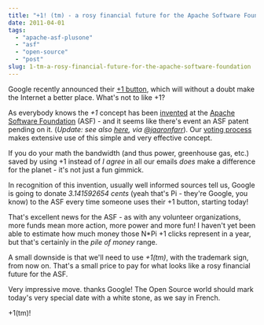 ```yaml
---
title: "+1! (tm) - a rosy financial future for the Apache Software Foundation"
date: 2011-04-01
tags: 
  - "apache-asf-plusone"
  - "asf"
  - "open-source"
  - "post"
slug: 1-tm-a-rosy-financial-future-for-the-apache-software-foundation
---
```


Google recently announced their [+1 button](http://www.google.com/+1/button/), which will without a doubt make the Internet a better place. What's not to like +1?

As everybody knows the _+1_ concept has been [invented](http://laughingmeme.org/2011/03/30/1-for-knowing-your-history/) at the [Apache Software Foundation](http://apache.org) (ASF) - and it seems like there's event an ASF patent pending on it. (_Update: see also [here](http://mail-archives.apache.org/mod_mbox/httpd-dev/199503.mbox/%3C9503152021.AA27714@ooo.lanl.gov%3E), via [@jaaronfarr](http://www.cubiclemuses.com/aaron)_). Our [voting process](http://www.apache.org/foundation/voting.html) makes extensive use of this simple and very effective concept.

If you do your math the bandwidth (and thus power, greenhouse gas, etc.) saved by using +1 instead of _I agree_ in all our emails _does_ make a difference for the planet - it's not just a fun gimmick.

In recognition of this invention, usually well informed sources tell us, Google is going to donate _3.141592654 cents_ (yeah that's Pi - they're Google, you know) to the ASF every time someone uses their +1 button, starting today!

That's excellent news for the ASF - as with any volunteer organizations, more funds mean more action, more power and more fun! I haven't yet been able to estimate how much money those N\*Pi +1 clicks represent in a year, but that's certainly in the _pile of money_ range.

A small downside is that we'll need to use _+1(tm)_, with the trademark sign, from now on. That's a small price to pay for what looks like a rosy financial future for the ASF.

Very impressive move. thanks Google! The Open Source world should mark today's very special date with a white stone, as we say in French.

+1(tm)!
